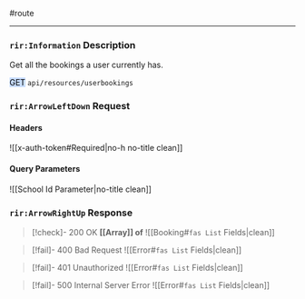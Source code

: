 #route

---
### `rir:Information` Description
Get all the bookings a user currently has.

<mark style="background: #ADCCFFA6;">GET</mark> `api/resources/userbookings`
### `rir:ArrowLeftDown` Request

#### Headers

![[x-auth-token#Required|no-h no-title clean]]

#### Query Parameters

![[School Id Parameter|no-title clean]]

### `rir:ArrowRightUp` Response

> [!check]- 200 OK
> **[[Array]] of**
> ![[Booking#`fas List` Fields|clean]]

> [!fail]- 400 Bad Request
![[Error#`fas List` Fields|clean]]

> [!fail]- 401 Unauthorized
![[Error#`fas List` Fields|clean]]

> [!fail]- 500 Internal Server Error
![[Error#`fas List` Fields|clean]]
